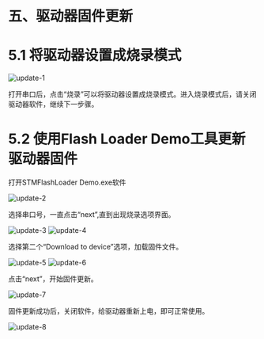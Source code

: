 # <a href="#" id="start"></a>五、驱动器固件更新
# <a href="#" id="mode"></a>5.1 将驱动器设置成烧录模式
![update-1](/images/update-1.png)

打开串口后，点击“烧录”可以将驱动器设置成烧录模式。进入烧录模式后，请关闭驱动器软件，继续下一步骤。

# <a href="#" id="update"></a>5.2 使用Flash Loader Demo工具更新驱动器固件
打开STMFlashLoader Demo.exe软件

![update-2](/images/update-2.png)

选择串口号，一直点击“next”,直到出现烧录选项界面。

![update-3](/images/update-3.png)
![update-4](/images/update-4.png)

选择第二个“Download to device”选项，加载固件文件。

![update-5](/images/update-5.png)
![update-6](/images/update-6.png)

点击“next”，开始固件更新。

![update-7](/images/update-7.png)

固件更新成功后，关闭软件，给驱动器重新上电，即可正常使用。

![update-8](/images/update-8.png)
